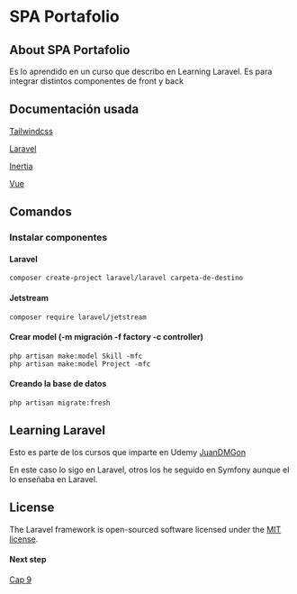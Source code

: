 # SPA Portafolio

## About SPA Portafolio

Es lo aprendido en un curso que describo en Learning Laravel.
Es para integrar distintos componentes de front y back

## Documentación usada

[Tailwindcss](https://tailwindcss.com/docs/installation)

[Laravel](https://laravel.com/docs/8.x/installation)

[Inertia](https://inertiajs.com/)

[Vue](https://vuejs.org/guide/introduction.html)

## Comandos

### Instalar componentes
#### Laravel
```
composer create-project laravel/laravel carpeta-de-destino
```

#### Jetstream
```
composer require laravel/jetstream
```
#### Crear model (-m migración -f factory -c controller)
```
php artisan make:model Skill -mfc
php artisan make:model Project -mfc
```

#### Creando la base de datos
```
php artisan migrate:fresh
```


## Learning Laravel

Esto es parte de los cursos que imparte en Udemy [JuanDMGon](https://www.udemy.com/user/juandavidmezagonzlez/)

En este caso lo sigo en Laravel, otros los he seguido en Symfony aunque el lo enseñaba en Laravel.

## License

The Laravel framework is open-sourced software licensed under the [MIT license](https://opensource.org/licenses/MIT).


#### Next step

[Cap 9](https://www.udemy.com/course/usa-laravel-y-crea-un-spa-con-vue-intertia-y-tailwind-css/learn/lecture/31415642#overview)